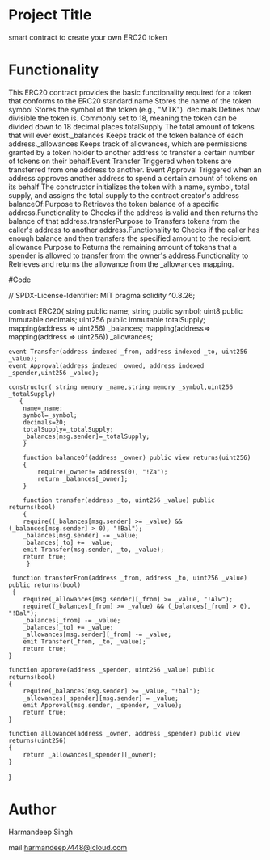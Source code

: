 # Project Title
 smart contract to create your own ERC20 token 

 # Functionality

 This ERC20 contract provides the basic functionality required for a token that conforms to the ERC20 standard.name Stores the name of the token 
symbol Stores the symbol of the token (e.g., "MTK").
decimals Defines how divisible the token is. Commonly set to 18, meaning the token can be divided down to 18 decimal places.totalSupply The total amount of tokens that will ever exist._balances Keeps track of the token balance of each address._allowances Keeps track of allowances, which are permissions granted by a token holder to another address to transfer a certain number of tokens on their behalf.Event Transfer Triggered when tokens are transferred from one address to another.
Event Approval Triggered when an address approves another address to spend a certain amount of tokens on its behalf The constructor initializes the token with a name, symbol, total supply, and assigns the total supply to the contract creator's address balanceOf:Purpose to Retrieves the token balance of a specific address.Functionality to Checks if the address is valid and then returns the balance of that address.transferPurpose to Transfers tokens from the caller's address to another address.Functionality to Checks if the caller has enough balance and then transfers the specified amount to the recipient.
allowance Purpose to Returns the remaining amount of tokens that a spender is allowed to transfer from the owner's address.Functionality to Retrieves and returns the allowance from the _allowances mapping.

 #Code
 
 // SPDX-License-Identifier: MIT
pragma solidity ^0.8.26;
 
 contract ERC20{
    string public name;
    string public symbol;
    uint8 public immutable decimals;
    uint256 public immutable totalSupply;
    mapping(address => uint256) _balances;
    mapping(address=> mapping(address => uint256)) _allowances;

    event Transfer(address indexed _from, address indexed _to, uint256 _value);
    event Approval(address indexed _owned, address indexed _spender,uint256 _value);

    constructor( string memory _name,string memory _symbol,uint256 _totalSupply)
       {
        name=_name;
        symbol=_symbol;
        decimals=20;
        totalSupply=_totalSupply;
        _balances[msg.sender]=_totalSupply;
        }

        function balanceOf(address _owner) public view returns(uint256)
        {
            require(_owner!= address(0), "!Za");
            return _balances[_owner];
        }

        function transfer(address _to, uint256 _value) public returns(bool)
        {
        require((_balances[msg.sender] >= _value) && (_balances[msg.sender] > 0), "!Bal");
        _balances[msg.sender] -= _value;
        _balances[_to] += _value;
        emit Transfer(msg.sender, _to, _value);
        return true;
         }

     function transferFrom(address _from, address _to, uint256 _value) public returns(bool)
     {
        require(_allowances[msg.sender][_from] >= _value, "!Alw");
        require((_balances[_from] >= _value) && (_balances[_from] > 0), "!Bal");
        _balances[_from] -= _value;
        _balances[_to] += _value;
        _allowances[msg.sender][_from] -= _value;
        emit Transfer(_from, _to, _value);
        return true;
    }

    function approve(address _spender, uint256 _value) public returns(bool) 
    {
        require(_balances[msg.sender] >= _value, "!bal");
        _allowances[_spender][msg.sender] = _value;
        emit Approval(msg.sender, _spender, _value);
        return true;
    }

    function allowance(address _owner, address _spender) public view returns(uint256)
    {
        return _allowances[_spender][_owner];
    }
}
      
# Author
Harmandeep Singh

mail:harmandeep7448@icloud.com

